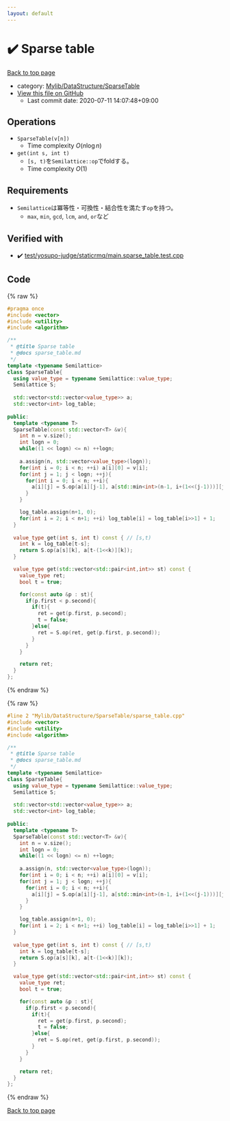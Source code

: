 ```yaml
---
layout: default
---
```


<!-- mathjax config similar to math.stackexchange -->
<script type="text/javascript" async
  src="https://cdnjs.cloudflare.com/ajax/libs/mathjax/2.7.5/MathJax.js?config=TeX-MML-AM_CHTML">
</script>
<script type="text/x-mathjax-config">
  MathJax.Hub.Config({
    TeX: { equationNumbers: { autoNumber: "AMS" }},
    tex2jax: {
      inlineMath: [ ['$','$'] ],
      processEscapes: true
    },
    "HTML-CSS": { matchFontHeight: false },
    displayAlign: "left",
    displayIndent: "2em"
  });
</script>

<script type="text/javascript" src="https://cdnjs.cloudflare.com/ajax/libs/jquery/3.4.1/jquery.min.js"></script>
<script src="https://cdn.jsdelivr.net/npm/jquery-balloon-js@1.1.2/jquery.balloon.min.js" integrity="sha256-ZEYs9VrgAeNuPvs15E39OsyOJaIkXEEt10fzxJ20+2I=" crossorigin="anonymous"></script>
<script type="text/javascript" src="../../../../assets/js/copy-button.js"></script>
<link rel="stylesheet" href="../../../../assets/css/copy-button.css" />


# :heavy_check_mark: Sparse table

<a href="../../../../index.html">Back to top page</a>

* category: <a href="../../../../index.html#9f519a6857abe7364ea5fbe97ba369aa">Mylib/DataStructure/SparseTable</a>
* <a href="{{ site.github.repository_url }}/blob/master/Mylib/DataStructure/SparseTable/sparse_table.cpp">View this file on GitHub</a>
    - Last commit date: 2020-07-11 14:07:48+09:00




## Operations

- `SparseTable(v[n])`
    - Time complexity $O(n \log n)$
- `get(int s, int t)`
	- `[s, t)`を`Semilattice::op`でfoldする。
	- Time complexity $O(1)$

## Requirements

- `Semilattice`は冪等性・可換性・結合性を満たす`op`を持つ。
	- `max`, `min`, `gcd`, `lcm`, `and`, `or`など


## Verified with

* :heavy_check_mark: <a href="../../../../verify/test/yosupo-judge/staticrmq/main.sparse_table.test.cpp.html">test/yosupo-judge/staticrmq/main.sparse_table.test.cpp</a>


## Code

<a id="unbundled"></a>
{% raw %}
```cpp
#pragma once
#include <vector>
#include <utility>
#include <algorithm>

/**
 * @title Sparse table
 * @docs sparse_table.md
 */
template <typename Semilattice>
class SparseTable{
  using value_type = typename Semilattice::value_type;
  Semilattice S;
  
  std::vector<std::vector<value_type>> a;
  std::vector<int> log_table;
  
public:
  template <typename T>
  SparseTable(const std::vector<T> &v){
    int n = v.size();
    int logn = 0;
    while((1 << logn) <= n) ++logn;
    
    a.assign(n, std::vector<value_type>(logn));
    for(int i = 0; i < n; ++i) a[i][0] = v[i];
    for(int j = 1; j < logn; ++j){
      for(int i = 0; i < n; ++i){
        a[i][j] = S.op(a[i][j-1], a[std::min<int>(n-1, i+(1<<(j-1)))][j-1]);
      }
    }

    log_table.assign(n+1, 0);
    for(int i = 2; i < n+1; ++i) log_table[i] = log_table[i>>1] + 1;
  }
  
  value_type get(int s, int t) const { // [s,t)
    int k = log_table[t-s];
    return S.op(a[s][k], a[t-(1<<k)][k]);
  }

  value_type get(std::vector<std::pair<int,int>> st) const {
    value_type ret;
    bool t = true;

    for(const auto &p : st){
      if(p.first < p.second){
        if(t){
          ret = get(p.first, p.second);
          t = false;
        }else{
          ret = S.op(ret, get(p.first, p.second));
        }
      }
    }

    return ret;
  }
};

```
{% endraw %}

<a id="bundled"></a>
{% raw %}
```cpp
#line 2 "Mylib/DataStructure/SparseTable/sparse_table.cpp"
#include <vector>
#include <utility>
#include <algorithm>

/**
 * @title Sparse table
 * @docs sparse_table.md
 */
template <typename Semilattice>
class SparseTable{
  using value_type = typename Semilattice::value_type;
  Semilattice S;
  
  std::vector<std::vector<value_type>> a;
  std::vector<int> log_table;
  
public:
  template <typename T>
  SparseTable(const std::vector<T> &v){
    int n = v.size();
    int logn = 0;
    while((1 << logn) <= n) ++logn;
    
    a.assign(n, std::vector<value_type>(logn));
    for(int i = 0; i < n; ++i) a[i][0] = v[i];
    for(int j = 1; j < logn; ++j){
      for(int i = 0; i < n; ++i){
        a[i][j] = S.op(a[i][j-1], a[std::min<int>(n-1, i+(1<<(j-1)))][j-1]);
      }
    }

    log_table.assign(n+1, 0);
    for(int i = 2; i < n+1; ++i) log_table[i] = log_table[i>>1] + 1;
  }
  
  value_type get(int s, int t) const { // [s,t)
    int k = log_table[t-s];
    return S.op(a[s][k], a[t-(1<<k)][k]);
  }

  value_type get(std::vector<std::pair<int,int>> st) const {
    value_type ret;
    bool t = true;

    for(const auto &p : st){
      if(p.first < p.second){
        if(t){
          ret = get(p.first, p.second);
          t = false;
        }else{
          ret = S.op(ret, get(p.first, p.second));
        }
      }
    }

    return ret;
  }
};

```
{% endraw %}

<a href="../../../../index.html">Back to top page</a>

